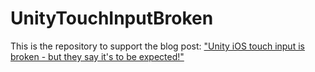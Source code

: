 # UnityTouchInputBroken
This is the repository to support the blog post: ["Unity iOS touch input is broken - but they say it's to be expected!"](http://yaku.to/blog/2015/01/08/Unity-iOS-Touch-Input-Is-Broken-But-They-Say-Its-To-Be-Expected/)
